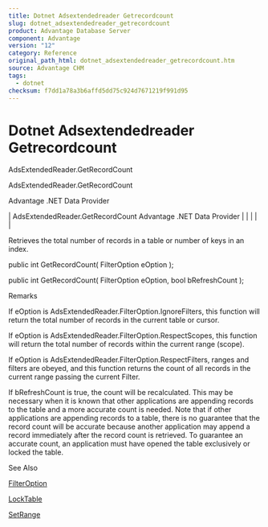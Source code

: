 ```yaml
---
title: Dotnet Adsextendedreader Getrecordcount
slug: dotnet_adsextendedreader_getrecordcount
product: Advantage Database Server
component: Advantage
version: "12"
category: Reference
original_path_html: dotnet_adsextendedreader_getrecordcount.htm
source: Advantage CHM
tags:
  - dotnet
checksum: f7dd1a78a3b6affd5dd75c924d7671219f991d95
---
```


# Dotnet Adsextendedreader Getrecordcount

AdsExtendedReader.GetRecordCount

AdsExtendedReader.GetRecordCount

Advantage .NET Data Provider

| AdsExtendedReader.GetRecordCount  Advantage .NET Data Provider |  |  |  |  |

Retrieves the total number of records in a table or number of keys in an index.

public int GetRecordCount( FilterOption eOption );

public int GetRecordCount( FilterOption eOption, bool bRefreshCount );

Remarks

If eOption is AdsExtendedReader.FilterOption.IgnoreFilters, this function will return the total number of records in the current table or cursor.

If eOption is AdsExtendedReader.FilterOption.RespectScopes, this function will return the total number of records within the current range (scope).

If eOption is AdsExtendedReader.FilterOption.RespectFilters, ranges and filters are obeyed, and this function returns the count of all records in the current range passing the current Filter.

If bRefreshCount is true, the count will be recalculated. This may be necessary when it is known that other applications are appending records to the table and a more accurate count is needed. Note that if other applications are appending records to a table, there is no guarantee that the record count will be accurate because another application may append a record immediately after the record count is retrieved. To guarantee an accurate count, an application must have opened the table exclusively or locked the table.

See Also

[FilterOption](dotnet_adsextendedreader_filteroption.md)

[LockTable](dotnet_adsextendedreader_locktable.md)

[SetRange](dotnet_adsextendedreader_setrange.md)
